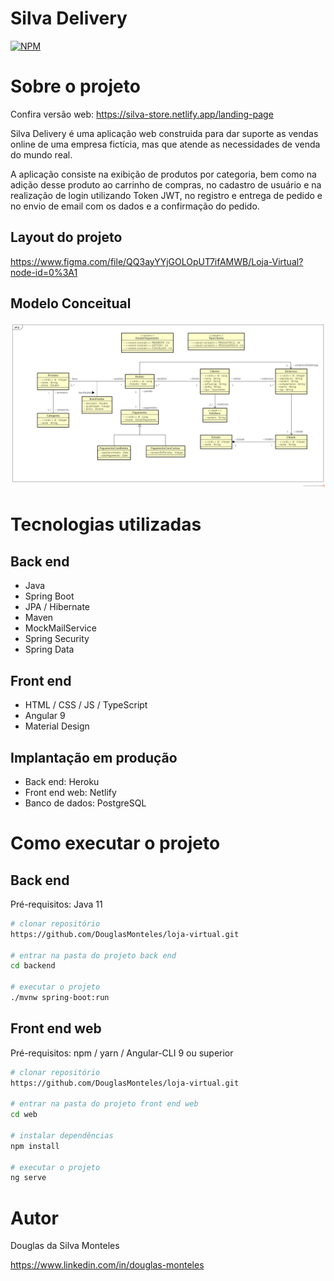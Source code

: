 # Silva Delivery
[![NPM](https://img.shields.io/npm/l/react)](https://github.com/DouglasMonteles/sds2/blob/main/LICENSE) 

# Sobre o projeto

Confira versão web: https://silva-store.netlify.app/landing-page

Silva Delivery é uma aplicação web construida para dar suporte as vendas online de uma empresa fictícia, mas que atende as necessidades de venda do mundo real. 

A aplicação consiste na exibição de produtos por categoria, bem como na adição desse produto ao carrinho de compras, no cadastro de usuário e na realização de login utilizando Token JWT, no registro e entrega de pedido e no envio de email com os dados e a confirmação do pedido.

## Layout do projeto

https://www.figma.com/file/QQ3ayYYjGOLOpUT7ifAMWB/Loja-Virtual?node-id=0%3A1

## Modelo Conceitual
![Modelo Conceitual](https://github.com/DouglasMonteles/loja-virtual/blob/master/Arquivos%20do%20projeto/UML/Loja%20Virtual%20UML.png)

# Tecnologias utilizadas
## Back end
- Java
- Spring Boot
- JPA / Hibernate
- Maven
- MockMailService
- Spring Security
- Spring Data

## Front end
- HTML / CSS / JS / TypeScript
- Angular 9
- Material Design

## Implantação em produção
- Back end: Heroku
- Front end web: Netlify
- Banco de dados: PostgreSQL

# Como executar o projeto

## Back end
Pré-requisitos: Java 11

```bash
# clonar repositório
https://github.com/DouglasMonteles/loja-virtual.git

# entrar na pasta do projeto back end
cd backend

# executar o projeto
./mvnw spring-boot:run
```

## Front end web
Pré-requisitos: npm / yarn / Angular-CLI 9 ou superior

```bash
# clonar repositório
https://github.com/DouglasMonteles/loja-virtual.git

# entrar na pasta do projeto front end web
cd web

# instalar dependências
npm install

# executar o projeto
ng serve
```

# Autor

Douglas da Silva Monteles

https://www.linkedin.com/in/douglas-monteles

